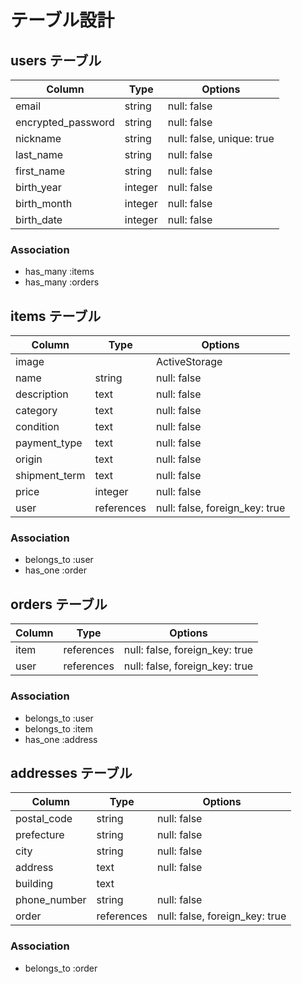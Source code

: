 # テーブル設計

## users テーブル

| Column             | Type    | Options                   |
| ------------------ | ------- | ------------------------- |
| email              | string  | null: false               |
| encrypted_password | string  | null: false               |
| nickname           | string  | null: false, unique: true |
| last_name          | string  | null: false               |
| first_name         | string  | null: false               |
| birth_year         | integer | null: false               |
| birth_month        | integer | null: false               |
| birth_date         | integer | null: false               |

### Association

- has_many :items
- has_many :orders

## items テーブル

| Column        | Type       | Options                       |
| ------------- | ---------- | ----------------------------- |
| image         |            | ActiveStorage                 |
| name          | string     | null: false                   |
| description   | text       | null: false                   |
| category      | text       | null: false                   |
| condition     | text       | null: false                   |
| payment_type  | text       | null: false                   |
| origin        | text       | null: false                   |
| shipment_term | text       | null: false                   |
| price         | integer    | null: false                   |
| user          | references | null: false, foreign_key: true|

### Association

- belongs_to :user
- has_one :order

## orders テーブル

| Column  | Type       | Options                        |
| ------- | ---------- | ------------------------------ |
| item    | references | null: false, foreign_key: true |
| user    | references | null: false, foreign_key: true |

### Association

- belongs_to :user
- belongs_to :item
- has_one :address

## addresses テーブル

| Column       | Type       | Options                        |
| ------------ | ---------- | ------------------------------ |
| postal_code  | string     | null: false                    |
| prefecture   | string     | null: false                    |
| city         | string     | null: false                    |
| address      | text       | null: false                    |
| building     | text       |                                |
| phone_number | string     | null: false                    |
| order        | references | null: false, foreign_key: true |

### Association

- belongs_to :order

